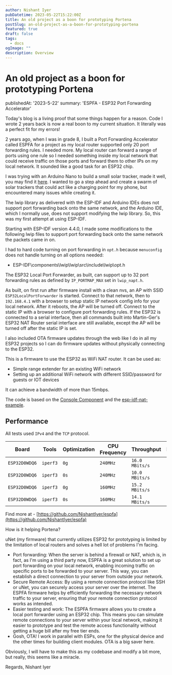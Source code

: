 ```yaml
---
author: Nishant Iyer
pubDatetime: 2023-05-22T15:22:00Z
title: An old project as a boon for prototyping Portena
postSlug: an-old-project-as-a-boon-for-prototyping-portena
featured: true
draft: false
tags:
  - docs
ogImage: ""
description: Overview
---
```


# An old project as a boon for prototyping Portena
publishedAt: '2023-5-22'
summary: 'ESPFA - ESP32 Port Forwarding Accelerator'

Today's blog is a living proof that some things happen for a reason. Code I wrote 2 years back is now a real boon to my current situation. It literally was a perfect fit for my errors!

2 years ago, when I was in grade 8, I built a Port Forwarding Accelerator called ESPFA for a project as my local router supported only 20 port forwarding rules. I needed more. My local router can forward a range of ports using one rule so I needed something inside my local network that could receive traffic on those ports and forward them to other IPs on my local network. It sounded like a good task for an ESP32 chip.

I was trying with an Arduino Nano to build a small solar tracker, made it well, you may find it [here](https://nishantiyer.netlify.app/gallery). I wanted to go a step ahead and create a swarm of solar trackers that could act like a charging point for my phone, but encountered many issues while creating it.

The lwip library as delivered with the ESP-IDF and Arduino IDEs does not support port forwarding back onto the same network, and the Arduino IDE, which I normally use, does not support modifying the lwip library. So, this was my first attempt at using ESP-IDF.

Starting with ESP-IDF version 4.4.0, I made some modifications to the following lwip files to support port forwarding back onto the same network the packets came in on.

I had to hard code turning on port forwarding in `opt.h` because `menuconfig` does not handle turning on all options needed:

- ESP-IDF\components\lwip\lwip\src\include\lwip\opt.h

The ESP32 Local Port Forwarder, as built, can support up to 32 port forwarding rules as defined by `IP_PORTMAP_MAX` set in `lwip_napt.h`.

As built, on first run after firmware install with a clean nvs, an AP with SSID `ESP32LocalPortForwarder` is started. Connect to that network, then to `192.168.4.1` with a browser to setup static IP network config info for your local network. After it reboots, the AP will be turned off. Connect to the static IP with a browser to configure port forwarding rules. If the ESP32 is connected to a serial interface, then all commands built into Martin-Ger's ESP32 NAT Router serial interface are still available, except the AP will be turned off after the static IP is set.

I also included OTA firmware updates through the web like I do in all my ESP32 projects so I can do firmware updates without physically connecting to the ESP32.

This is a firmware to use the ESP32 as WiFi NAT router. It can be used as:

- Simple range extender for an existing WiFi network
- Setting up an additional WiFi network with different SSID/password for guests or IOT devices

It can achieve a bandwidth of more than 15mbps.

The code is based on the [Console Component](https://docs.espressif.com/projects/esp-idf/en/latest/api-guides/console.html#console) and the [esp-idf-nat-example](https://github.com/jonask1337/esp-idf-nat-example).

## Performance

All tests used `IPv4` and the `TCP` protocol.

| Board        | Tools   | Optimization | CPU Frequency | Throughput    | Power |
| ------------ | ------- | ------------ | ------------- | -------------- | ----- |
| `ESP32D0WDQ6` | `iperf3` | `0g`         | `240MHz`      | `16.0 MBits/s` | `1.6 W` |
| `ESP32D0WDQ6` | `iperf3` | `0s`         | `240MHz`      | `10.0 MBits/s` | `1.8 W` |
| `ESP32D0WDQ6` | `iperf3` | `0g`         | `160MHz`      | `15.2 MBits/s` | `1.4 W` |
| `ESP32D0WDQ6` | `iperf3` | `0s`         | `160MHz`      | `14.1 MBits/s` | `1.5 W` |

Find more at - [https://github.com/NishantIyer/espfa](https://github.com/NishantIyer/espfa)

How is it helping Portena?

uNet (my firmware) that currently utilizes ESP32 for prototyping is limited by the limitation of local routers and solves a hell lot of problems I'm facing.

- Port forwarding: When the server is behind a firewall or NAT, which is, in fact, as I'm using a third party now, ESPFA is a great solution to set up port forwarding on your local network, enabling incoming traffic on specific ports to be forwarded to your server. This way, you can establish a direct connection to your server from outside your network.
- Secure Remote Access: By using a remote connection protocol like SSH or uNet, you can securely access your server over the internet. The ESPFA firmware helps by efficiently forwarding the necessary network traffic to your server, ensuring that your remote connection protocol works as intended.
- Easier testing and work: The ESPFA firmware allows you to create a local port forwarder using an ESP32 chip. This means you can simulate remote connections to your server within your local network, making it easier to prototype and test the remote access functionality without getting a huge bill after my free tier ends.
- Gosh, OTA! I work in parallel with ESPs, one for the physical device and the other times for building client modules. OTA is a big saver here.

Obviously, I will have to make this as my codebase and modify a bit more, but really, this seems like a miracle.

Regards,
Nishant Iyer
